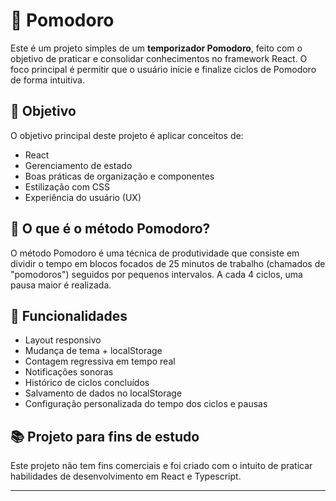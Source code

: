 # 🍅 Pomodoro

Este é um projeto simples de um **temporizador Pomodoro**, feito com o objetivo de praticar e consolidar conhecimentos no framework React. O foco principal é permitir que o usuário inicie e finalize ciclos de Pomodoro de forma intuitiva.

## 🎯 Objetivo

O objetivo principal deste projeto é aplicar conceitos de:

-  React
-  Gerenciamento de estado
-  Boas práticas de organização e componentes
-  Estilização com CSS
-  Experiência do usuário (UX)

## 🧠 O que é o método Pomodoro?

O método Pomodoro é uma técnica de produtividade que consiste em dividir o tempo em blocos focados de 25 minutos de trabalho (chamados de "pomodoros") seguidos por pequenos intervalos. A cada 4 ciclos, uma pausa maior é realizada.

## 🔧 Funcionalidades

-  Layout responsivo
-  Mudança de tema + localStorage
-  Contagem regressiva em tempo real
-  Notificações sonoras
-  Histórico de ciclos concluídos
-  Salvamento de dados no localStorage
-  Configuração personalizada do tempo dos ciclos e pausas

## 📚 Projeto para fins de estudo

Este projeto não tem fins comerciais e foi criado com o intuito de praticar habilidades de desenvolvimento em React e Typescript.

---